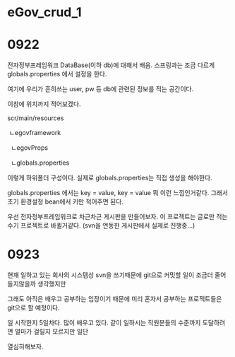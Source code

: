 # eGov_crud_1

# 0922

전자정부프레임워크 DataBase(이하 db)에 대해서 배움. 스프링과는 조금 다르게 globals.properties 에서 설정을 한다.

여기에 우리가 흔히쓰는 user, pw 등 db에 관련된 정보를 적는 공간이다.

이참에 위치까지 적어보겠다.

scr/main/resources

&nbsp;ㄴegovframework

&nbsp;&nbsp;ㄴegovProps
  
&nbsp;&nbsp;ㄴglobals.properties

이렇게 하위폴더 구성이다. 실제로 globals.properties는 직접 생성을 해야한다. 

globals.properties 에서는 key = value, key = value 뭐 이런 느낌인거같다. 그래서 초기 환경설정 bean에서 키만 적어주면 된다.

우선 전자정부프레임워크로 차근차근 게시판을 만들어보자. 이 프로젝트는 글로만 적는 수기 프로젝트로 바뀔거같다. (svn을 연동한 게시판에서 실제로 진행중...)

# 0923 

현재 일하고 있는 회사의 시스템상 svn을 쓰기때문에 git으로 커밋할 일이 조금더 줄어들지않을까 생각했지만

그래도 아직은 배우고 공부하는 입장이기 때문에 미리 혼자서 공부하는 프로젝트들은 git으로 할 예정이다.

일 시작한지 5일차다. 많이 배우고 있다. 같이 일하시는 직원분들의 수준까지 도달하려면 얼마가 걸릴지 모르지만 일단

열심히해보자.




